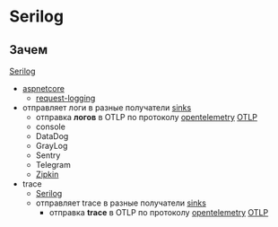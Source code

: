 # Serilog

## Зачем

[Serilog](https://github.com/serilog/serilog/wiki)

- [aspnetcore](https://github.com/serilog/serilog-aspnetcore)
	- [request-logging](https://github.com/serilog/serilog-aspnetcore?tab=readme-ov-file#request-logging)
- отправляет логи в разные получатели [sinks](https://github.com/serilog/serilog/wiki/Provided-Sinks)
	- отправка __логов__ в OTLP по протоколу [opentelemetry](https://github.com/serilog/serilog-sinks-opentelemetry) [OTLP](../protocols.integration/otel.md)
	- console
	- DataDog
	- GrayLog
	- Sentry
	- Telegram
	- [Zipkin](https://www.nuget.org/packages/SerilogTracing.Sinks.Zipkin/)
- trace
	- [Serilog](https://github.com/serilog-tracing/serilog-tracing)
	- отправляет trace в разные получатели [sinks](https://github.com/serilog/serilog/wiki/Provided-Sinks)
		- отправка __trace__ в OTLP по протоколу [opentelemetry](https://www.nuget.org/packages/SerilogTracing.Sinks.OpenTelemetry/) [OTLP](../protocols.integration/otel.md)
